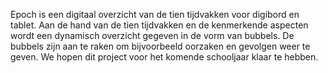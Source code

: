 Epoch is een digitaal overzicht van de tien tijdvakken voor digibord en tablet. 
Aan de hand van de tien tijdvakken  en de kenmerkende aspecten wordt een
dynamisch overzicht gegeven in de vorm van bubbels. De bubbels zijn aan te raken
om bijvoorbeeld oorzaken en gevolgen weer te geven. We hopen dit project voor
het komende schooljaar klaar te hebben.
